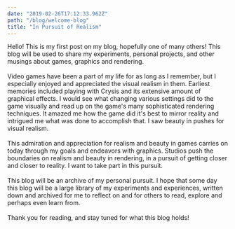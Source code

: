 ```yaml
---
date: "2019-02-26T17:12:33.962Z"
path: "/blog/welcome-blog"
title: "In Pursuit of Realism"
---
```


<!--
- what this blog is
- where did it come from
- your interest in graphics today and how it affects you
- find it amazing how graphics is closer and closer to reality as time goes on
- want to be part of that pursuit to make things more visually realistic and beautiful
- blog will be that log/record of my personal pursuit
- personal pursuit includes graphics experiments, graphics discussions and other musings of games and graphics
- hope that some day this log/record of my personal pursuit will help others
-->

Hello! This is my first post on my blog, hopefully one of many others! This blog will be used to share my experiments, personal projects, and other musings about games, graphics and rendering.<br>
<br>
Video games have been a part of my life for as long as I remember, but I especially enjoyed and appreciated the visual realism in them. Earliest memories included playing with Crysis and its extensive amount of graphical effects. I would see what changing various settings did to the game visually and read up on the game's many sophisticated rendering techniques. It amazed me how the game did it's best to mirror reality and intrigued me what was done to accomplish that. I saw beauty in pushes for visual realism.<br>
<br>
This admiration and appreciation for realism and beauty in games carries on today through my goals and endeavors with graphics. Studios push the boundaries on realism and beauty in rendering, in a pursuit of getting closer and closer to reality. I want to take part in this pursuit.<br>
<br>
This blog will be an archive of my personal pursuit. I hope that some day this blog will be a large library of my experiments and experiences, written down and archived for me to reflect on and for others to read, explore and perhaps even learn from.<br>
<br>
Thank you for reading, and stay tuned for what this blog holds!

<!-- end -->
